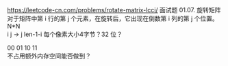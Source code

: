 https://leetcode-cn.com/problems/rotate-matrix-lcci/
面试题 01.07. 旋转矩阵
对于矩阵中第 i 行的第 j 个元素，在旋转后，它出现在倒数第 i 列的第 j 个位置。
N*N    
i j  -> j len-1-i
每个像素大小4字节？32 位？

00 01 10 11   
不占用额外内存空间能否做到？
